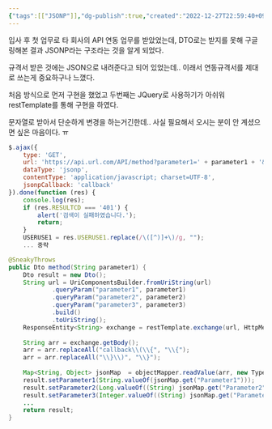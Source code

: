 ```yaml
---
{"tags":[["JSONP"]],"dg-publish":true,"created":"2022-12-27T22:59:40+09:00","updated":"2022-12-27T22:59:40+09:00","date created":"2023-01-03T22:06:22+09:00","date updated":"2023-01-03T22:06:22+09:00","permalink":"/4_IT/청킹노트/JSONP 받아오기/","dgPassFrontmatter":true,"noteIcon":""}
---
```


입사 후 첫 업무로 타 회사의 API 연동 업무를 받았었는데, DTO로는 받지를 못해 구글링해본 결과 JSONP라는 구조라는 것을 알게 되었다.

규격서 받은 것에는 JSON으로 내려준다고 되어 있었는데.. 이래서 연동규격서를 제대로 쓰는게 중요하구나 느꼈다.

처음 방식으로 먼저 구현을 했었고 두번째는 JQuery로 사용하기가 아쉬워 restTemplate를 통해 구현을 하였다. 

문자열로 받아서 단순하게 변경을 하는거긴한데.. 사실 필요해서 오시는 분이 안 계셨으면 싶은 마음이다. ㅠ


```Javascript
$.ajax({  
    type: 'GET',  
    url: 'https://api.url.com/API/method?parameter1=' + parameter1 + '&parameter2=parameter2&parameter3=parameter3',  
    dataType: 'jsonp',  
    contentType: 'application/javascript; charset=UTF-8',  
    jsonpCallback: 'callback'  
}).done(function (res) {  
    console.log(res);  
    if (res.RESULTCD === '401') {  
        alert('검색이 실패하였습니다.');  
        return;  
    }    
    USERUSE1 = res.USERUSE1.replace(/\([^)]+\)/g, "");
    ... 중략
```

```JAVA
@SneakyThrows  
public Dto method(String parameter1) {  
    Dto result = new Dto();  
    String url = UriComponentsBuilder.fromUriString(url)  
            .queryParam("parameter1", parameter1)  
            .queryParam("parameter2", parameter2)  
            .queryParam("parameter3", parameter3)
            .build()
            .toUriString();  
    ResponseEntity<String> exchange = restTemplate.exchange(url, HttpMethod.GET, new HttpEntity<>(null), String.class);  
  
    String arr = exchange.getBody();  
    arr = arr.replaceAll("callback\\(\\{", "\\{");  
    arr = arr.replaceAll("\\}\\)", "\\}");  
  
    Map<String, Object> jsonMap  = objectMapper.readValue(arr, new TypeReference<Map<String, Object>>() { });    
    result.setParameter1(String.valueOf(jsonMap.get("Parameter1")));  
    result.setParameter2(Long.valueOf((String) jsonMap.get("Parameter2")));  
    result.setParameter3(Integer.valueOf((String) jsonMap.get("Parameter2")));  
	...
    return result;  
}
```

